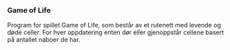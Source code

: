 ### Game of Life
Program for spillet Game of Life, som består av et rutenett med levende og døde celler. 
For hver oppdatering enten dør eller gjenoppstår cellene basert på antallet naboer de har.
